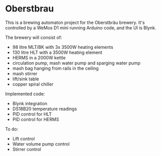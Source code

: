 # Oberstbrau
This is a brewing automaton project for the Oberstbräu brewery.
It's controlled by a WeMos D1 mini running Arduino code, and the UI is Blynk.

The brewery will consist of:
- 98 litre MLT/BK with 3x 3500W heating elements
- 130 litre HLT with a 3500W heating element
- HERMS in a 2000W kettle
- circulation pump, mash water pump and sparging water pump
- mash bag hanging from rails in the ceiling
- mash stirrer
- lift/sink table
- copper spiral chiller

Implemented code:
- Blynk integration
- DS18B20 temperature readings
- PID control for HLT
- PID control for HERMS

To do:
- Lift control
- Water volume pump control
- Stirrer control
